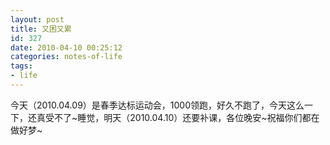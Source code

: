 ```yaml
---
layout: post
title: 又困又累
id: 327
date: 2010-04-10 00:25:12
categories: notes-of-life
tags:
- life
---
```


今天（2010.04.09）是春季达标运动会，1000领跑，好久不跑了，今天这么一下，还真受不了~睡觉，明天（2010.04.10）还要补课，各位晚安~祝福你们都在做好梦~